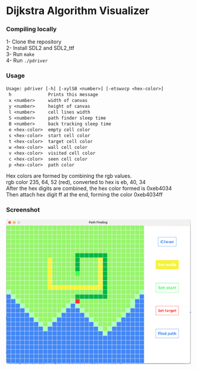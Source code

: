 # Dijkstra Algorithm Visualizer

### Compiling locally

1- Clone the repository  
2- Install SDL2 and SDL2_ttf  
3- Run ```make```  
4- Run ```./pdriver``` 

### Usage
```
Usage: pdriver [-h] [-xylSB <number>] [-etswvcp <hex-color>]
 h              Prints this message
 x <number>     width of canvas
 y <number>     height of canvas
 l <number>     cell lines width
 S <number>     path finder sleep time
 B <number>     back tracking sleep time
 e <hex-color>  empty cell color
 s <hex-color>  start cell color
 t <hex-color>  target cell color
 w <hex-color>  wall cell color
 v <hex-color>  visited cell color
 c <hex-color>  seen cell color
 p <hex-color>  path color
```  
Hex colors are formed by combining the rgb values.  
rgb color 235, 64, 52 (red), converted to hex is eb, 40, 34  
After the hex digits are combined, the hex color formed is 0xeb4034  
Then attach hex digit ff at the end, forming the color 0xeb4034ff  

### Screenshot

<img width="600" src="https://github.com/dferndz/path-finder-visualizer/blob/main/assets/screenshot.png?raw=true" />

